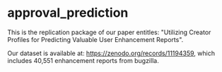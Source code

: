 # approval_prediction
This is the replication package of our paper entitles: "Utilizing Creator Profiles for Predicting Valuable User Enhancement Reports".

Our dataset is available at: https://zenodo.org/records/11194359, which includes 40,551 enhancement reports from bugzilla.

